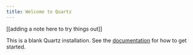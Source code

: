 ```yaml
---
title: Welcome to Quartz
---
```

[[adding a note here to try things out]]

This is a blank Quartz installation.
See the [documentation](https://quartz.jzhao.xyz) for how to get started.
